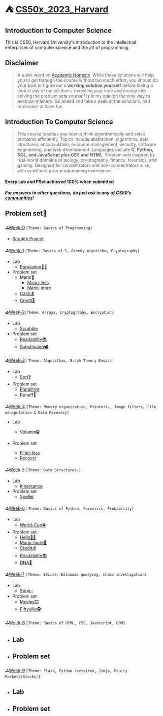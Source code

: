 # ⛺️ [CS50x_2023_Harvard](https://cs50.harvard.edu/x/2023/)

## Introduction to Computer Science

This is CS50, Harvard University's introduction to the intellectual enterprises of computer science and the art of programming.

## Disclaimer

> A quick word on [Academic Honesty](https://cs50.harvard.edu/x/2022/honesty/). While these solutions will help you to get through the course without too much effort, you should do your best to figure out a **working solution yourself** before taking a look at any of my solutions. Investing your time and energy into solving the problem sets yourself is in my opinion the only way to eventual mastery. Go ahead and take a peek at the solutions, and remember to have fun.

## Introduction To Computer Science

> This course teaches you how to think algorithmically and solve problems efficiently. Topics include abstraction, algorithms, data structures, encapsulation, resource management, security, software engineering, and web development. Languages include **C, Python, SQL, and JavaScript plus CSS and HTML**. Problem sets inspired by real-world domains of biology, cryptography, finance, forensics, and gaming. Designed for concentrators and non-concentrators alike, with or without prior programming experience. 

#### Every Lab and PSet achieved 100% when submitted

***For answers to other questions, do just ask in any of CS50’s [communities](https://cs50.harvard.edu/x/2023/communities/)!***



## Problem set🚀

⛳[Week-0]()  `[Theme: Basics of Programming]`

  - [Scratch Project](https://scratch.mit.edu/projects/)



⛳[Week-1](https://github.com/itsyuimorii/CS50x_2023_Harvard/tree/main/lecture_1) `[Theme: Basics of C, Greedy Algorithm, Cryptography]`

  - Lab
    - [Population👯‍♀️](https://github.com/itsyuimorii/CS50x_2023_Harvard/tree/main/lecture_1/Submission%20/population)
  - Problem set
    - Mario🏰
      - [Mario-less](https://github.com/itsyuimorii/CS50x_2023_Harvard/tree/main/lecture_1/Submission%20/mario-less)
      - [Mario-more](https://github.com/itsyuimorii/CS50x_2023_Harvard/tree/main/lecture_1/Submission%20/mario-more)
    - [Cash💰](https://github.com/itsyuimorii/CS50x_2023_Harvard/tree/main/lecture_1/Submission%20/cash)
    - [Credit🏦]()
    
    

⛳[Week-2](https://github.com/itsyuimorii/CS50x_2023_Harvard/tree/main/lecture_2)`[Theme: Arrays, Cryptography, Encryption]`

- Lab
  - [Scrabble](https://github.com/itsyuimorii/Harvard-CS50/tree/main/lecture_2/Submission/scrabble)
- Problem set
  - [Readability📚](https://github.com/itsyuimorii/Harvard-CS50/tree/main/lecture_2/Submission/readability)
  - [Substitution🕊️](https://github.com/itsyuimorii/Harvard-CS50/tree/main/lecture_2/Submission/substitution)
  
  

⛳[Week-3]() `[Theme: Algorithms, Graph Theory Basics]`

  - Lab
    - [Sort❓]( )
  - Problem set
    - [Plurality🌐]( )
    - [Runoff🏃]( )
    
    

⛳[Week-4]() `[Theme: Memory organization, Pointers⚠, Image filters, File manipulation & Data Recovery]`

  - Lab

    - [Volumn🎧](https://github.com/me50/itsyuimorii/tree/46cfc1ef7b8084bcf334afde3f38402b399a041c)
  - Problem set

    - [Filter-less](https://github.com/me50/itsyuimorii/tree/017435c6552ae14738b66d765ac3e82983946e98)
    - [Recover](https://github.com/me50/itsyuimorii/tree/523fac27b667adf6eb7d7aa9896478e85e0d799e)



⛳[Week-5]( ) `[Theme: Data Structures⚠]`

  - Lab
    - [Inheritance](https://github.com/me50/itsyuimorii/tree/271275f2a14a10e3f373f9bfe059f57d7ec59ced)
  - Problem set
    - [Speller](https://github.com/me50/itsyuimorii/tree/9604ad427363472825ec0822ed57f8a29348b305)



⛳[Week-6]( ) `[Theme: Basics of Python, Forensics, Probability]`

  - Lab
    - [World-Cup⚽️](https://github.com/me50/itsyuimorii/tree/cs50/labs/2022/fall/worldcup)
  - Problem set
    - [Hello👋🏻](https://github.com/me50/itsyuimorii/tree/48dfc01731653bfe19b13c8e2656327605ec0582)
    - [Mario-more🏰](https://github.com/me50/itsyuimorii/tree/ba2fdf770c9d437bf92491cc24a744ea9b50f083)
    - [Credit💰](https://github.com/me50/itsyuimorii/tree/9d1cc0cafe6e9185f0b25a94d428d3067bc09be6)
    - [Readability📚](https://github.com/me50/itsyuimorii/tree/b57461a3b41c7e152432dc968d2e3dccb262ae94)
    - [DNA🧬](https://github.com/me50/itsyuimorii/tree/5cc7ee7e58bcfdcf9f5bf2cc093aa8d0b9b79f17)



⛳[Week-7]() `[Theme: SQLite, Database querying, Crime Investigation]`

  - Lab
    - [Song🎶](https://github.com/me50/itsyuimorii/tree/99a26ad2d8ce18f34bd3ac524795f96dfc6b385f)
  - Problem set
    - [Movies🎞️](https://github.com/me50/itsyuimorii/tree/6ee908d930ce32ab79729eb8257a9f1bf9d7eba9)
    - [Fiftyville🕵️ ](https://github.com/me50/itsyuimorii/tree/cs50/problems/2023/x/fiftyville)

⛳[Week-8]() `[Theme: Basics of HTML, CSS, Javascript, DOM]`

  - Lab
    - 
  - Problem set
    - 

⛳[Week-9]() `[Theme: Flask, Python revisited, Jinja, Equity Markets(Stocks)]`

  - Lab
    - 
  - Problem set
    - 
